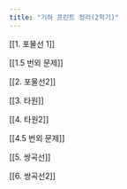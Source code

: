 ```yaml
---
title: "기하 프린트 정리(2학기)"
---
```


[[1. 포물선 1]]


[[1.5 번외 문제]]


[[2. 포물선2]]


[[3. 타원]]


[[4. 타원2]]


[[4.5 번외 문제]]


[[5. 쌍곡선]]


[[6. 쌍곡선2]]


